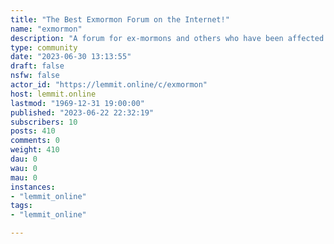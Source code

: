```yaml
---
title: "The Best Exmormon Forum on the Internet!" 
name: "exmormon"
description: "A forum for ex-mormons and others who have been affected by mormonism to get support and share news, commentary, and comedy about the Mormon church."
type: community
date: "2023-06-30 13:13:55"
draft: false
nsfw: false
actor_id: "https://lemmit.online/c/exmormon"
host: lemmit.online
lastmod: "1969-12-31 19:00:00"
published: "2023-06-22 22:32:19"
subscribers: 10
posts: 410
comments: 0
weight: 410
dau: 0
wau: 0
mau: 0
instances:
- "lemmit_online"
tags: 
- "lemmit_online"

---
```

